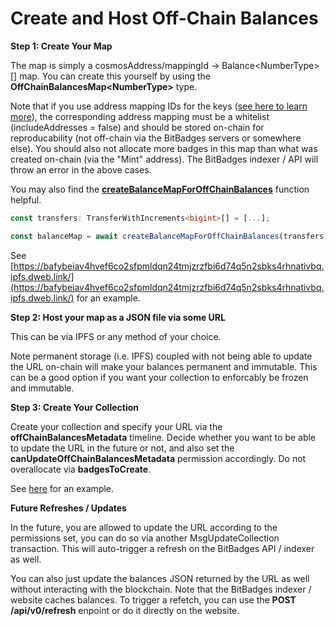 # Create and Host Off-Chain Balances

**Step 1: Create Your Map**

The map is simply a cosmosAddress/mappingId -> Balance\<NumberType>\[] map. You can create this yourself by using the **OffChainBalancesMap\<NumberType>** type.

Note that if you use address mapping IDs for the keys ([see here to learn more](../concepts/address-mappings-lists.md)), the corresponding address mapping must be a whitelist (includeAddresses = false) and should be stored on-chain for reproducability (not off-chain via the BitBadges servers or somewhere else). You should also not allocate more badges in this map than what was created on-chain (via the "Mint" address). The BitBadges indexer / API will throw an error in the above cases.

You may also find the [**createBalanceMapForOffChainBalances**](https://bitbadges.github.io/bitbadgesjs/packages/utils/docs/functions/createBalanceMapForOffChainBalances.html) function helpful.

```typescript
const transfers: TransferWithIncrements<bigint>[] = [...];

const balanceMap = await createBalanceMapForOffChainBalances(transfers);
```

See [https://bafybeiav4hvef6co2sfpmldqn24tmjzrzfbi6d74q5n2sbks4rhnativbq.ipfs.dweb.link/](https://bafybeiav4hvef6co2sfpmldqn24tmjzrzfbi6d74q5n2sbks4rhnativbq.ipfs.dweb.link/) for an example.

**Step 2: Host your map as a JSON file via some URL**

This can be via IPFS or any method of your choice.&#x20;

Note permanent storage (i.e. IPFS) coupled with not being able to update the URL on-chain will make your balances permanent and immutable. This can be a good option if you want your collection to enforcably be frozen and immutable.&#x20;

**Step 3: Create Your Collection**

Create your collection and specify your URL via the **offChainBalancesMetadata** timeline. Decide whether you want to be able to update the URL in the future or not, and also set the **canUpdateOffChainBalancesMetadata** permission accordingly. Do not overallocate via **badgesToCreate**.

See [here](https://github.com/BitBadges/bitbadges-indexer/blob/master/src/setup/bootstrapped-collections/5\_off\_chain\_balances.json) for an example.&#x20;

**Future Refreshes / Updates**

In the future, you are allowed to update the URL according to the permissions set, you can do so via another MsgUpdateCollection transaction. This will auto-trigger a refresh on the BitBadges API / indexer as well.



You can also just update the balances JSON returned by the URL as well without interacting with the blockchain. Note that the BitBadges indexer / website caches balances. To trigger a refetch, you can use the **POST /api/v0/refresh** enpoint or do it directly on the website.



